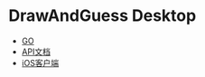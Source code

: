 # DrawAndGuess Desktop

* [GO](https://github.com/uniqueFranky/DrawAndGuess)
* [API文档](https://www.apifox.cn/apidoc/shared-e71bc878-4c58-465f-9cf5-9d8d556b114f)
* [iOS客户端](https://github.com/uniqueFranky/DrawAndGuess-iOS)
